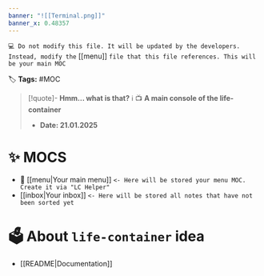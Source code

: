 ```yaml
---
banner: "![[Terminal.png]]"
banner_x: 0.48357
---
```


`💻 Do not modify this file. It will be updated by the developers. Instead, modify the` [[menu]] `file that this file references. This will be your main MOC`

🏷️ **Tags:** #MOC

> [!quote]- **Hmm... what is that?** ℹ️ 
> 📺 __A main console of the life-container__
> - __Date:  21.01.2025__
# ✨ MOCS
- 📖 [[menu|Your main menu]] `<- Here will be stored your menu MOC. Create it via "LC Helper"`
- [[inbox|Your inbox]] `<- Here will be stored all notes that have not been sorted yet`
# 🗳️ About `life-container` idea
- [[README|Documentation]]
